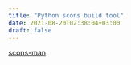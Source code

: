 ```yaml
---
title: "Python scons build tool"
date: 2021-08-20T02:38:04+03:00
draft: false
---
```


[scons-man](https://scons.org/doc/production/HTML/scons-man.html)